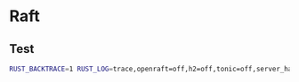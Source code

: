 # Raft

## Test

```bash
RUST_BACKTRACE=1 RUST_LOG=trace,openraft=off,h2=off,tonic=off,server_handshake=off,tower=off,hyper_util=off cargo test test_cluster
```